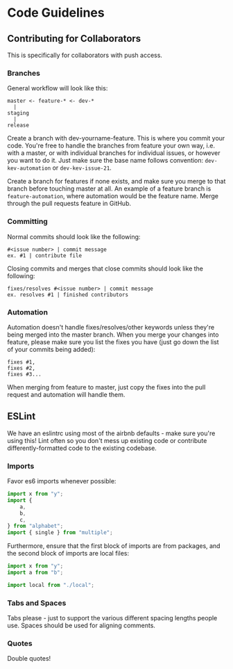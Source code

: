 Code Guidelines
===============

## Contributing for Collaborators
This is specifically for collaborators with push access.

### Branches
General workflow will look like this:

```
master <- feature-* <- dev-*
  |
staging
  |
release
```

Create a branch with dev-yourname-feature. This is where you commit your code. You're free to handle the branches from feature your own way, i.e. with a master, or with individual branches for individual issues, or however you want to do it. Just make sure the base name follows convention: `dev-kev-automation` or `dev-kev-issue-21`.

Create a branch for features if none exists, and make sure you merge to that branch before touching master at all. An example of a feature branch is `feature-automation`, where automation would be the feature name. Merge through the pull requests feature in GitHub.

### Committing
Normal commits should look like the following:

```
#<issue number> | commit message
ex. #1 | contribute file
```

Closing commits and merges that close commits should look like the following:
```
fixes/resolves #<issue number> | commit message
ex. resolves #1 | finished contributors
```

### Automation
Automation doesn't handle fixes/resolves/other keywords unless they're being merged into the master branch. When you merge your changes into feature, please make sure you list the fixes you have (just go down the list of your commits being added):

```
fixes #1,
fixes #2,
fixes #3...
```

When merging from feature to master, just copy the fixes into the pull request and automation will handle them.

## ESLint
We have an eslintrc using most of the airbnb defaults - make sure you're using this! Lint often so you don't mess up existing code or contribute differently-formatted code to the existing codebase.

### Imports
Favor es6 imports whenever possible:

```js
import x from "y";
import {
	a,
	b,
	c,
} from "alphabet";
import { single } from "multiple";
```

Furthermore, ensure that the first block of imports are from packages, and the second block of imports are local files:

```js
import x from "y";
import a from "b";

import local from "./local";
```

### Tabs and Spaces
Tabs please - just to support the various different spacing lengths people use. Spaces should be used for aligning comments.

### Quotes
Double quotes!
